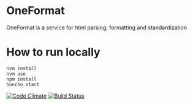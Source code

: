 # OneFormat

OneFormat is a service for html parsing, formatting and standardization


# How to run locally

```
nvm install
nvm use
npm install
honcho start
```

[![Code Climate](https://codeclimate.com/github/jusbrasil/oneformat/badges/gpa.svg)](https://codeclimate.com/github/jusbrasil/oneformat) [![Build Status](https://travis-ci.org/jusbrasil/oneformat.svg?branch=master)](https://travis-ci.org/jusbrasil/oneformat)
